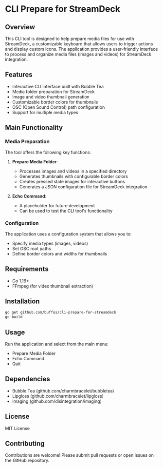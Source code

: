# CLI Prepare for StreamDeck

## Overview

This CLI tool is designed to help prepare media files for use with StreamDeck, a customizable keyboard that allows users to trigger actions and display custom icons. The application provides a user-friendly interface to process and organize media files (images and videos) for StreamDeck integration.

## Features

- Interactive CLI interface built with Bubble Tea
- Media folder preparation for StreamDeck
- Image and video thumbnail generation
- Customizable border colors for thumbnails
- OSC (Open Sound Control) path configuration
- Support for multiple media types

## Main Functionality

### Media Preparation

The tool offers the following key functions:

1. **Prepare Media Folder**:

   - Processes images and videos in a specified directory
   - Generates thumbnails with configurable border colors
   - Creates pressed state images for interactive buttons
   - Generates a JSON configuration file for StreamDeck integration

2. **Echo Command**:
   - A placeholder for future development
   - Can be used to test the CLI tool's functionality

### Configuration

The application uses a configuration system that allows you to:

- Specify media types (images, videos)
- Set OSC root paths
- Define border colors and widths for thumbnails

## Requirements

- Go 1.16+
- FFmpeg (for video thumbnail extraction)

## Installation

```bash
go get github.com/buffos/cli-prepare-for-streamdeck
go build
```

## Usage

Run the application and select from the main menu:

- Prepare Media Folder
- Echo Command
- Quit

## Dependencies

- Bubble Tea (github.com/charmbracelet/bubbletea)
- Lipgloss (github.com/charmbracelet/lipgloss)
- Imaging (github.com/disintegration/imaging)

## License

MIT License

## Contributing

Contributions are welcome! Please submit pull requests or open issues on the GitHub repository.
